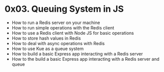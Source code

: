 # 0x03. Queuing System in JS

 - How to run a Redis server on your machine
 - How to run simple operations with the Redis client
 - How to use a Redis client with Node JS for basic operations
 - How to store hash values in Redis
 - How to deal with async operations with Redis
 - How to use Kue as a queue system
 - How to build a basic Express app interacting with a Redis server
 - How to the build a basic Express app interacting with a Redis server and queue
